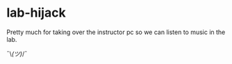 # lab-hijack

Pretty much for taking over the instructor pc so we can listen to music in the lab.

¯\\_(ツ)_/¯
